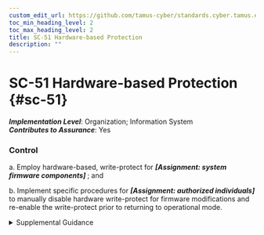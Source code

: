 ```yaml
---
custom_edit_url: https://github.com/tamus-cyber/standards.cyber.tamus.edu/tree/main/static/content/tamus.edu/TAMUS_profile.xml
toc_min_heading_level: 2
toc_max_heading_level: 2
title: SC-51 Hardware-based Protection
description: ""
---
```


# SC-51 Hardware-based Protection {#sc-51}

_**Implementation Level**_: Organization; Information System\
_**Contributes to Assurance**_: Yes

### Control

a. Employ hardware-based, write-protect for <strong> <em>[Assignment: system firmware components]</em> </strong> ; and

b. Implement specific procedures for <strong> <em>[Assignment: authorized individuals]</em> </strong> to manually disable hardware write-protect for firmware modifications and re-enable the write-protect prior to returning to operational mode.

<details>
  <summary>Supplemental Guidance</summary>

None.

</details>

